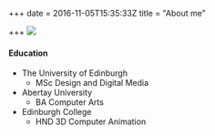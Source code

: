 +++
date = 2016-11-05T15:35:33Z
title = "About me"

+++
![](/uploads/banner_webportfolio.jpg)

#### Education

* The University of Edinburgh
  * MSc Design and Digital Media
* Abertay University
  * BA Computer Arts
* Edinburgh College
  * HND 3D Computer Animation